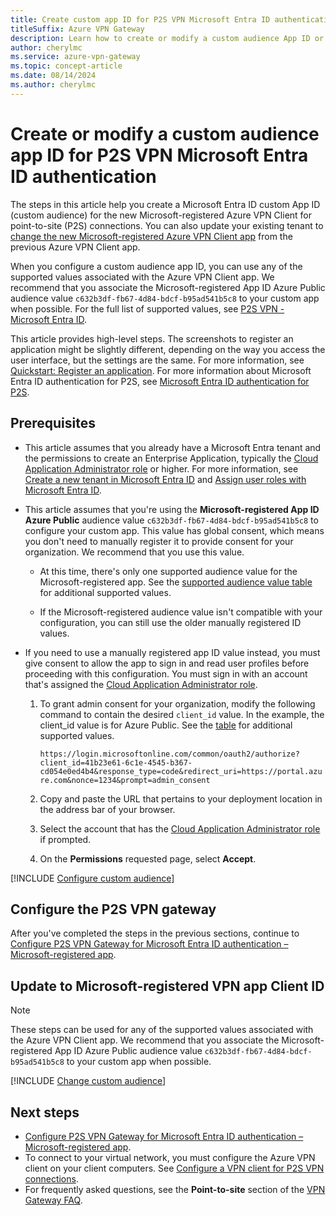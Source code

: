 ```yaml
---
title: Create custom app ID for P2S VPN Microsoft Entra ID authentication
titleSuffix: Azure VPN Gateway
description: Learn how to create or modify a custom audience App ID or upgrade an existing custom App ID to the new Microsoft-registered Azure VPN Client app values.
author: cherylmc
ms.service: azure-vpn-gateway
ms.topic: concept-article
ms.date: 08/14/2024
ms.author: cherylmc
---
```


# Create or modify a custom audience app ID for P2S VPN Microsoft Entra ID authentication

The steps in this article help you create a Microsoft Entra ID custom App ID (custom audience) for the new Microsoft-registered Azure VPN Client for point-to-site (P2S) connections. You can also update your existing tenant to [change the new Microsoft-registered Azure VPN Client app](#change) from the previous Azure VPN Client app.

When you configure a custom audience app ID, you can use any of the supported values associated with the Azure VPN Client app. We recommend that you associate the Microsoft-registered App ID Azure Public audience value `c632b3df-fb67-4d84-bdcf-b95ad541b5c8` to your custom app when possible. For the full list of supported values, see [P2S VPN - Microsoft Entra ID](point-to-site-about.md#entra-id).

This article provides high-level steps. The screenshots to register an application might be slightly different, depending on the way you access the user interface, but the settings are the same. For more information, see [Quickstart: Register an application](/entra/identity-platform/quickstart-register-app). For more information about Microsoft Entra ID authentication for P2S, see [Microsoft Entra ID authentication for P2S](point-to-site-about.md#entra-id).

## Prerequisites

* This article assumes that you already have a Microsoft Entra tenant and the permissions to create an Enterprise Application, typically the [Cloud Application Administrator role](/entra/identity/role-based-access-control/permissions-reference#cloud-application-administrator) or higher. For more information, see [Create a new tenant in Microsoft Entra ID](/entra/fundamentals/create-new-tenant) and [Assign user roles with Microsoft Entra ID](/entra/fundamentals/users-assign-role-azure-portal).

* This article assumes that you're using the **Microsoft-registered App ID Azure Public** audience value `c632b3df-fb67-4d84-bdcf-b95ad541b5c8` to configure your custom app. This value has global consent, which means you don't need to manually register it to provide consent for your organization. We recommend that you use this value.

  * At this time, there's only one supported audience value for the Microsoft-registered app. See the [supported audience value table](point-to-site-about.md#entra-id) for additional supported values.

  * If the Microsoft-registered audience value isn't compatible with your configuration, you can still use the older manually registered ID values.

* If you need to use a manually registered app ID value instead, you must give consent to allow the app to sign in and read user profiles before proceeding with this configuration. You must sign in with an account that's assigned the [Cloud Application Administrator role](/entra/identity/role-based-access-control/permissions-reference#cloud-application-administrator).

  1. To grant admin consent for your organization, modify the following command to contain the desired `client_id` value. In the example, the client_id value is for Azure Public. See the [table](point-to-site-about.md#entra-id) for additional supported values.

     ```https://login.microsoftonline.com/common/oauth2/authorize?client_id=41b23e61-6c1e-4545-b367-cd054e0ed4b4&response_type=code&redirect_uri=https://portal.azure.com&nonce=1234&prompt=admin_consent```

  1. Copy and paste the URL that pertains to your deployment location in the address bar of your browser.
  1. Select the account that has the [Cloud Application Administrator role](/entra/identity/role-based-access-control/permissions-reference#cloud-application-administrator) if prompted.
  1. On the **Permissions** requested page, select **Accept**.

[!INCLUDE [Configure custom audience](../../includes/vpn-gateway-custom-audience.md)]

## Configure the P2S VPN gateway

After you've completed the steps in the previous sections, continue to [Configure P2S VPN Gateway for Microsoft Entra ID authentication – Microsoft-registered app](point-to-site-entra-gateway.md).

## <a name="change"></a>Update to Microsoft-registered VPN app Client ID

> [!NOTE]
> These steps can be used for any of the supported values associated with the Azure VPN Client app. We recommend that you associate the Microsoft-registered App ID Azure Public audience value `c632b3df-fb67-4d84-bdcf-b95ad541b5c8` to your custom app when possible.

[!INCLUDE [Change custom audience](../../includes/vpn-gateway-custom-audience-change.md)]

## Next steps

* [Configure P2S VPN Gateway for Microsoft Entra ID authentication – Microsoft-registered app](point-to-site-entra-gateway.md).
* To connect to your virtual network, you must configure the Azure VPN client on your client computers. See [Configure a VPN client for P2S VPN connections](point-to-site-entra-vpn-client-windows.md).
* For frequently asked questions, see the **Point-to-site** section of the [VPN Gateway FAQ](vpn-gateway-vpn-faq.md#P2S).
